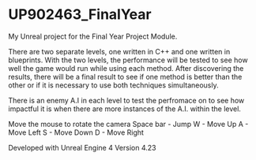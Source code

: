 # UP902463_FinalYear
My Unreal project for the Final Year Project Module. 

There are two separate levels, one written in C++ and one written in blueprints. With the two levels, the performance will be tested to see how well the game would run while using each method. After discovering the results, there will be a final result to see if one method is better than the other or if it is necessary to use both techniques simultaneously. 

There is an enemy A.I in each level to test the perfromace on to see how impactful it is when there are more instances of the A.I. within the level.


Move the mouse to rotate the camera
Space bar - Jump
W - Move Up
A - Move Left
S - Move Down
D - Move Right

Developed with Unreal Engine 4
Version 4.23
